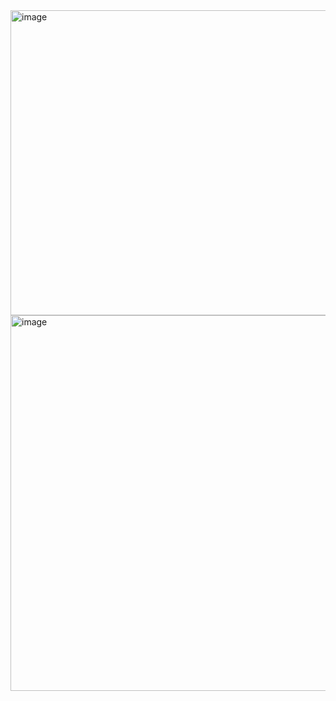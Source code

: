 


<img width="1163" height="488" alt="image" src="https://github.com/user-attachments/assets/177fc864-a487-4ec3-8f18-6302af450732" />


<img width="1175" height="601" alt="image" src="https://github.com/user-attachments/assets/5d6a405b-152a-4a14-8dbe-6cd77f0d83ea" />

